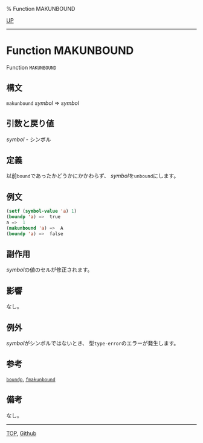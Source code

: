 % Function MAKUNBOUND

[UP](10.2.html)  

---

# Function **MAKUNBOUND**


Function `MAKUNBOUND`


## 構文

`makunbound` *symbol* => *symbol*


## 引数と戻り値

*symbol* - シンボル


## 定義

以前`bound`であったかどうかにかかわらず、
*symbol*を`unbound`にします。


## 例文

```lisp
(setf (symbol-value 'a) 1)
(boundp 'a) =>  true
a =>  1
(makunbound 'a) =>  A
(boundp 'a) =>  false
```


## 副作用

*symbol*の値のセルが修正されます。


## 影響

なし。


## 例外

*symbol*がシンボルではないとき、
型`type-error`のエラーが発生します。


## 参考

[`boundp`](10.2.boundp.html),
[`fmakunbound`](5.3.fmakunbound.html)


## 備考

なし。


---
[TOP](index.html),  [Github](https://github.com/nptcl/npt-japanese)

